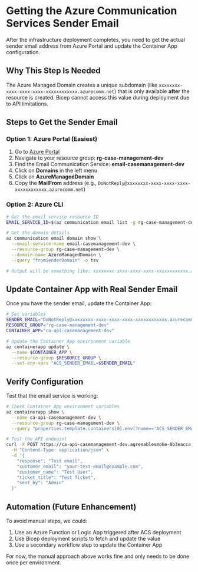 # Getting the Azure Communication Services Sender Email

After the infrastructure deployment completes, you need to get the actual sender email address from Azure Portal and update the Container App configuration.

## Why This Step Is Needed

The Azure Managed Domain creates a unique subdomain (like `xxxxxxxx-xxxx-xxxx-xxxx-xxxxxxxxxxxx.azurecomm.net`) that is only available **after** the resource is created. Bicep cannot access this value during deployment due to API limitations.

## Steps to Get the Sender Email

### Option 1: Azure Portal (Easiest)

1. Go to [Azure Portal](https://portal.azure.com)
2. Navigate to your resource group: **rg-case-management-dev**
3. Find the Email Communication Service: **email-casemanagement-dev**
4. Click on **Domains** in the left menu
5. Click on **AzureManagedDomain**
6. Copy the **MailFrom** address (e.g., `DoNotReply@xxxxxxxx-xxxx-xxxx-xxxx-xxxxxxxxxxxx.azurecomm.net`)

### Option 2: Azure CLI

```bash
# Get the email service resource ID
EMAIL_SERVICE_ID=$(az communication email list -g rg-case-management-dev --query "[0].id" -o tsv)

# Get the domain details
az communication email domain show \
  --email-service-name email-casemanagement-dev \
  --resource-group rg-case-management-dev \
  --domain-name AzureManagedDomain \
  --query "fromSenderDomain" -o tsv

# Output will be something like: xxxxxxxx-xxxx-xxxx-xxxx-xxxxxxxxxxxx.azurecomm.net
```

## Update Container App with Real Sender Email

Once you have the sender email, update the Container App:

```bash
# Set variables
SENDER_EMAIL="DoNotReply@xxxxxxxx-xxxx-xxxx-xxxx-xxxxxxxxxxxx.azurecomm.net"  # Replace with actual value
RESOURCE_GROUP="rg-case-management-dev"
CONTAINER_APP="ca-api-casemanagement-dev"

# Update the Container App environment variable
az containerapp update \
  --name $CONTAINER_APP \
  --resource-group $RESOURCE_GROUP \
  --set-env-vars "ACS_SENDER_EMAIL=$SENDER_EMAIL"
```

## Verify Configuration

Test that the email service is working:

```bash
# Check Container App environment variables
az containerapp show \
  --name ca-api-casemanagement-dev \
  --resource-group rg-case-management-dev \
  --query "properties.template.containers[0].env[?name=='ACS_SENDER_EMAIL']" -o table

# Test the API endpoint
curl -X POST https://ca-api-casemanagement-dev.agreeablesmoke-8b3eacca.norwayeast.azurecontainerapps.io/api/tickets/1/respond \
  -H "Content-Type: application/json" \
  -d '{
    "response": "Test email",
    "customer_email": "your-test-email@example.com",
    "customer_name": "Test User",
    "ticket_title": "Test Ticket",
    "sent_by": "Admin"
  }'
```

## Automation (Future Enhancement)

To avoid manual steps, we could:
1. Use an Azure Function or Logic App triggered after ACS deployment
2. Use Bicep deployment scripts to fetch and update the value
3. Use a secondary workflow step to update the Container App

For now, the manual approach above works fine and only needs to be done once per environment.
